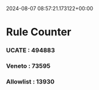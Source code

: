 2024-08-07 08:57:21.173122+00:00
# Rule Counter 
 ### UCATE : 494883

 ### Veneto : 73595

 ### Allowlist : 13930